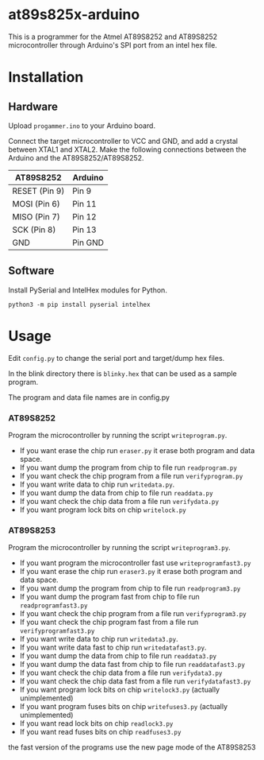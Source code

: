 # at89s825x-arduino

This is a programmer for the Atmel AT89S8252 and AT89S8252 microcontroller through Arduino's SPI port from an intel hex file.

# Installation

## Hardware

Upload `progammer.ino` to your Arduino board.

Connect the target microcontroller to VCC and GND, and add a crystal between XTAL1 and XTAL2. Make the following connections between the Arduino and the AT89S8252/AT89S8252.


| AT89S8252     | Arduino |
|---------------|---------|
| RESET (Pin 9) | Pin 9   |
| MOSI  (Pin 6) | Pin 11  |
| MISO  (Pin 7) | Pin 12  |
| SCK (Pin 8)   | Pin 13  |
| GND           | Pin GND  |

## Software

Install PySerial and IntelHex modules for Python.

```
python3 -m pip install pyserial intelhex
```

# Usage

Edit `config.py` to change the serial port and target/dump hex files.

In the blink directory there is `blinky.hex` that can be used as a sample program.

The program and data file names are in config.py

### AT89S8252

Program the microcontroller by running the script `writeprogram.py`.

* If you want erase the chip run `eraser.py` it erase both program and data space.
* If you want dump the program from chip to file run `readprogram.py`
* If you want check the chip program from a file run `verifyprogram.py`
* If you want write data to chip run `writedata.py`.
* If you want dump the data from chip to file run `readdata.py`
* If you want check the chip data from a file run `verifydata.py`
* If you want program lock bits on chip `writelock.py`

### AT89S8253

Program the microcontroller by running the script `writeprogram3.py`.

* If you want program the microcontroller fast use `writeprogramfast3.py`
* If you want erase the chip run `eraser3.py` it erase both program and data space.
* If you want dump the program from chip to file run `readprogram3.py`
* If you want dump the program fast from chip to file run `readprogramfast3.py`
* If you want check the chip program from a file run `verifyprogram3.py`
* If you want check the chip program fast from a file run `verifyprogramfast3.py`
* If you want write data to chip run `writedata3.py`.
* If you want write data fast to chip run `writedatafast3.py`.
* If you want dump the data from chip to file run `readdata3.py`
* If you want dump the data fast from chip to file run `readdatafast3.py`
* If you want check the chip data from a file run `verifydata3.py`
* If you want check the chip data fast from a file run `verifydatafast3.py`
* If you want program lock bits on chip `writelock3.py` (actually unimplemented)
* If you want program fuses bits on chip `writefuses3.py` (actually unimplemented)
* If you want read lock bits on chip `readlock3.py`
* If you want read fuses bits on chip `readfuses3.py`

the fast version of the programs use the new page mode of the AT89S8253


